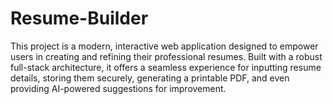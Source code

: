 # Resume-Builder
This project is a modern, interactive web application designed to empower users in creating and refining their professional resumes. Built with a robust full-stack architecture, it offers a seamless experience for inputting resume details, storing them securely, generating a printable PDF, and even providing AI-powered suggestions for improvement.
